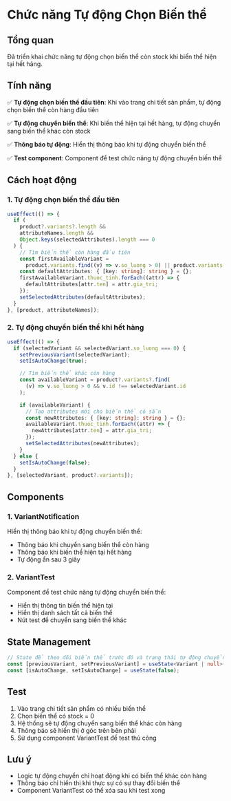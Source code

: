 # Chức năng Tự động Chọn Biến thể

## Tổng quan

Đã triển khai chức năng tự động chọn biến thể còn stock khi biến thể hiện tại hết hàng.

## Tính năng

✅ **Tự động chọn biến thể đầu tiên**: Khi vào trang chi tiết sản phẩm, tự động chọn biến thể còn hàng đầu tiên

✅ **Tự động chuyển biến thể**: Khi biến thể hiện tại hết hàng, tự động chuyển sang biến thể khác còn stock

✅ **Thông báo tự động**: Hiển thị thông báo khi tự động chuyển biến thể

✅ **Test component**: Component để test chức năng tự động chuyển biến thể

## Cách hoạt động

### 1. Tự động chọn biến thể đầu tiên

```typescript
useEffect(() => {
  if (
    product?.variants?.length &&
    attributeNames.length &&
    Object.keys(selectedAttributes).length === 0
  ) {
    // Tìm biến thể còn hàng đầu tiên
    const firstAvailableVariant =
      product.variants.find((v) => v.so_luong > 0) || product.variants[0];
    const defaultAttributes: { [key: string]: string } = {};
    firstAvailableVariant.thuoc_tinh.forEach((attr) => {
      defaultAttributes[attr.ten] = attr.gia_tri;
    });
    setSelectedAttributes(defaultAttributes);
  }
}, [product, attributeNames]);
```

### 2. Tự động chuyển biến thể khi hết hàng

```typescript
useEffect(() => {
  if (selectedVariant && selectedVariant.so_luong === 0) {
    setPreviousVariant(selectedVariant);
    setIsAutoChange(true);

    // Tìm biến thể khác còn hàng
    const availableVariant = product?.variants?.find(
      (v) => v.so_luong > 0 && v.id !== selectedVariant.id
    );

    if (availableVariant) {
      // Tạo attributes mới cho biến thể có sẵn
      const newAttributes: { [key: string]: string } = {};
      availableVariant.thuoc_tinh.forEach((attr) => {
        newAttributes[attr.ten] = attr.gia_tri;
      });
      setSelectedAttributes(newAttributes);
    }
  } else {
    setIsAutoChange(false);
  }
}, [selectedVariant, product?.variants]);
```

## Components

### 1. VariantNotification

Hiển thị thông báo khi tự động chuyển biến thể:

- Thông báo khi chuyển sang biến thể còn hàng
- Thông báo khi biến thể hiện tại hết hàng
- Tự động ẩn sau 3 giây

### 2. VariantTest

Component để test chức năng tự động chuyển biến thể:

- Hiển thị thông tin biến thể hiện tại
- Hiển thị danh sách tất cả biến thể
- Nút test để chuyển sang biến thể khác

## State Management

```typescript
// State để theo dõi biến thể trước đó và trạng thái tự động chuyển
const [previousVariant, setPreviousVariant] = useState<Variant | null>(null);
const [isAutoChange, setIsAutoChange] = useState(false);
```

## Test

1. Vào trang chi tiết sản phẩm có nhiều biến thể
2. Chọn biến thể có stock = 0
3. Hệ thống sẽ tự động chuyển sang biến thể khác còn hàng
4. Thông báo sẽ hiển thị ở góc trên bên phải
5. Sử dụng component VariantTest để test thủ công

## Lưu ý

- Logic tự động chuyển chỉ hoạt động khi có biến thể khác còn hàng
- Thông báo chỉ hiển thị khi thực sự có sự thay đổi biến thể
- Component VariantTest có thể xóa sau khi test xong
